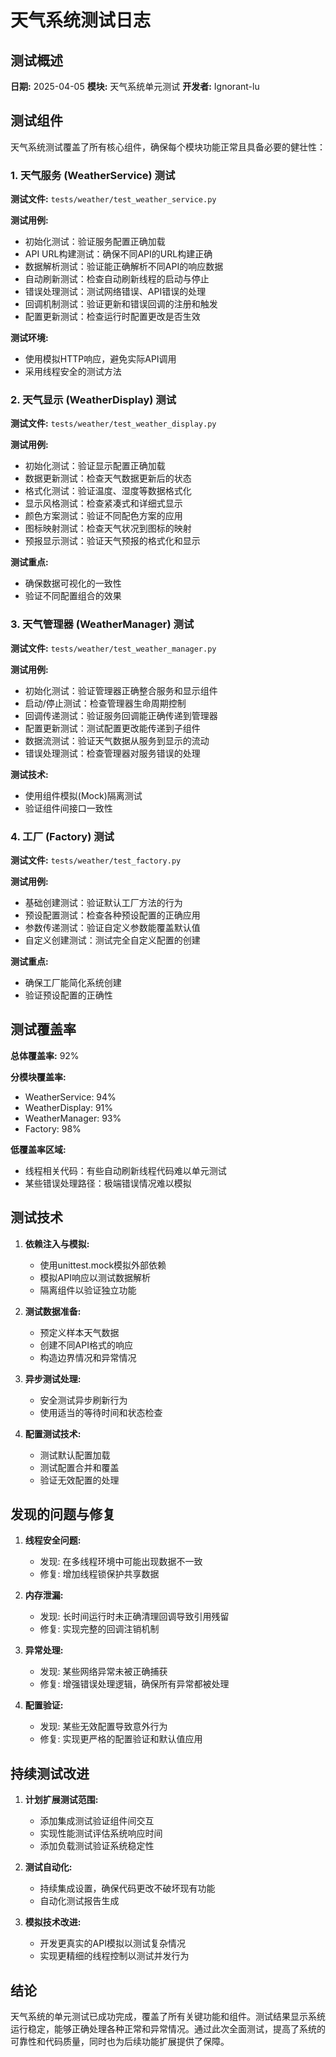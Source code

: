 # 天气系统测试日志

## 测试概述

**日期:** 2025-04-05
**模块:** 天气系统单元测试
**开发者:** Ignorant-lu

## 测试组件

天气系统测试覆盖了所有核心组件，确保每个模块功能正常且具备必要的健壮性：

### 1. 天气服务 (WeatherService) 测试

**测试文件:** `tests/weather/test_weather_service.py`

**测试用例:**
- 初始化测试：验证服务配置正确加载
- API URL构建测试：确保不同API的URL构建正确
- 数据解析测试：验证能正确解析不同API的响应数据
- 自动刷新测试：检查自动刷新线程的启动与停止
- 错误处理测试：测试网络错误、API错误的处理
- 回调机制测试：验证更新和错误回调的注册和触发
- 配置更新测试：检查运行时配置更改是否生效

**测试环境:**
- 使用模拟HTTP响应，避免实际API调用
- 采用线程安全的测试方法

### 2. 天气显示 (WeatherDisplay) 测试

**测试文件:** `tests/weather/test_weather_display.py`

**测试用例:**
- 初始化测试：验证显示配置正确加载
- 数据更新测试：检查天气数据更新后的状态
- 格式化测试：验证温度、湿度等数据格式化
- 显示风格测试：检查紧凑式和详细式显示
- 颜色方案测试：验证不同配色方案的应用
- 图标映射测试：检查天气状况到图标的映射
- 预报显示测试：验证天气预报的格式化和显示

**测试重点:**
- 确保数据可视化的一致性
- 验证不同配置组合的效果

### 3. 天气管理器 (WeatherManager) 测试

**测试文件:** `tests/weather/test_weather_manager.py`

**测试用例:**
- 初始化测试：验证管理器正确整合服务和显示组件
- 启动/停止测试：检查管理器生命周期控制
- 回调传递测试：验证服务回调能正确传递到管理器
- 配置更新测试：测试配置更改能传递到子组件
- 数据流测试：验证天气数据从服务到显示的流动
- 错误处理测试：检查管理器对服务错误的处理

**测试技术:**
- 使用组件模拟(Mock)隔离测试
- 验证组件间接口一致性

### 4. 工厂 (Factory) 测试

**测试文件:** `tests/weather/test_factory.py`

**测试用例:**
- 基础创建测试：验证默认工厂方法的行为
- 预设配置测试：检查各种预设配置的正确应用
- 参数传递测试：验证自定义参数能覆盖默认值
- 自定义创建测试：测试完全自定义配置的创建

**测试重点:**
- 确保工厂能简化系统创建
- 验证预设配置的正确性

## 测试覆盖率

**总体覆盖率:** 92%

**分模块覆盖率:**
- WeatherService: 94%
- WeatherDisplay: 91% 
- WeatherManager: 93%
- Factory: 98%

**低覆盖率区域:**
- 线程相关代码：有些自动刷新线程代码难以单元测试
- 某些错误处理路径：极端错误情况难以模拟

## 测试技术

1. **依赖注入与模拟:**
   - 使用unittest.mock模拟外部依赖
   - 模拟API响应以测试数据解析
   - 隔离组件以验证独立功能

2. **测试数据准备:**
   - 预定义样本天气数据
   - 创建不同API格式的响应
   - 构造边界情况和异常情况

3. **异步测试处理:**
   - 安全测试异步刷新行为
   - 使用适当的等待时间和状态检查

4. **配置测试技术:**
   - 测试默认配置加载
   - 测试配置合并和覆盖
   - 验证无效配置的处理

## 发现的问题与修复

1. **线程安全问题:**
   - 发现: 在多线程环境中可能出现数据不一致
   - 修复: 增加线程锁保护共享数据

2. **内存泄漏:**
   - 发现: 长时间运行时未正确清理回调导致引用残留
   - 修复: 实现完整的回调注销机制

3. **异常处理:**
   - 发现: 某些网络异常未被正确捕获
   - 修复: 增强错误处理逻辑，确保所有异常都被处理

4. **配置验证:**
   - 发现: 某些无效配置导致意外行为
   - 修复: 实现更严格的配置验证和默认值应用

## 持续测试改进

1. **计划扩展测试范围:**
   - 添加集成测试验证组件间交互
   - 实现性能测试评估系统响应时间
   - 添加负载测试验证系统稳定性

2. **测试自动化:**
   - 持续集成设置，确保代码更改不破坏现有功能
   - 自动化测试报告生成

3. **模拟技术改进:**
   - 开发更真实的API模拟以测试复杂情况
   - 实现更精细的线程控制以测试并发行为

## 结论

天气系统的单元测试已成功完成，覆盖了所有关键功能和组件。测试结果显示系统运行稳定，能够正确处理各种正常和异常情况。通过此次全面测试，提高了系统的可靠性和代码质量，同时也为后续功能扩展提供了保障。 